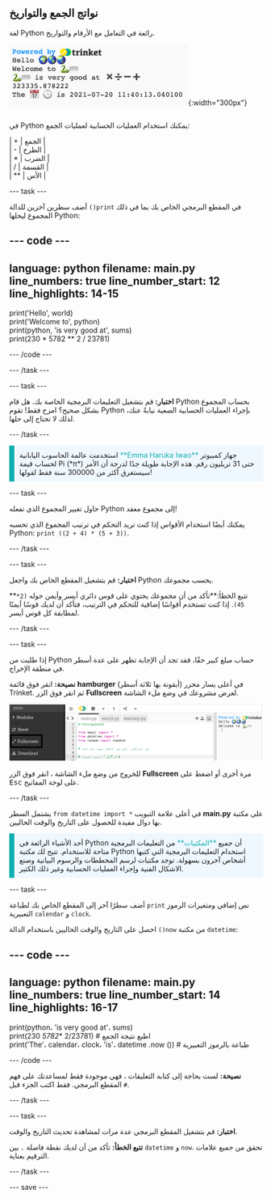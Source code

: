 ## نواتج الجمع والتواريخ

<div style="display: flex; flex-wrap: wrap">
<div style="flex-basis: 200px; flex-grow: 1; margin-right: 15px;">
لغة Python رائعة في التعامل مع الأرقام والتواريخ.
</div>
<div>

![منطقة الإخراج مع خمسة أسطر مطبوعة تعرض المجموع الجديد ومخرجات التاريخ الحالي.](images/sums_dates.png){:width="300px"}

</div>
</div>

في Python يمكنك استخدام العمليات الحسابية لعمليات الجمع:

| + | الجمع |   
| - | الطرح |   
| * | الضرب |   
| / | القسمة |   
| ** | الأس |

--- task ---

أضف سطرين آخرين للدالة `()print` في المقطع البرمجي الخاص بك بما في ذلك المجموع ليحلها Python:

--- code ---
---
language: python 
filename: main.py 
line_numbers: true 
line_number_start: 12
line_highlights: 14-15
---

print('Hello', world)   
print('Welcome to', python)   
print(python, 'is very good at', sums)   
print(230 * 5782 ** 2 / 23781)

--- /code ---

--- /task ---

--- task ---

**اختبار:** قم بتشغيل التعليمات البرمجية الخاصة بك. هل قام Python بحساب المجموع بشكل صحيح؟ امزح فقط! تقوم Python بإجراء العمليات الحسابية الصعبة نيابةً عنك، لذلك لا تحتاج إلى حلها.

--- /task ---

<p style="border-left: solid; border-width:10px; border-color: #0faeb0; background-color: aliceblue; padding: 10px;">
استخدمت عالمة الحاسوب اليابانية <span style="color: #0faeb0">**Emma Haruka Iwao**</span> جهاز كمبيوتر لحساب قيمة Pi (*π*) حتى 31 تريليون رقم. هذه الإجابة طويلة جدًا لدرجة أن الأمر سيستغرق أكثر من 300000 سنة فقط لقولها! 
</p>

--- task ---

حاول تغيير المجموع الذي تفعله Python إلى مجموع معقد!

يمكنك أيضًا استخدام الأقواس إذا كنت تريد التحكم في ترتيب المجموع الذي تحسبه Python: `print ((2 + 4) * (5 + 3))`.

--- /task ---

--- task ---

**اختبار:** قم بتشغيل المقطع الخاص بك واجعل Python يحسب مجموعك.

**تتبع الخطأ:**تأكد من أن مجموعك يحتوي على قوس دائري أيسر وأيمن حوله `(2* 45)`. إذا كنت تستخدم أقواسًا إضافية للتحكم في الترتيب، فتأكد أن لديك قوسًا أيمنًا لمطابقة كل قوس أيسر.

--- /task ---

--- task ---

إذا طلبت من Python حساب مبلغ كبير حقًا، فقد تجد أن الإجابة تظهر على عدة أسطر في منطقة الإخراج.

**نصيحة:** انقر فوق قائمة **hamburger** (أيقونة بها ثلاثة أسطر) في أعلى يسار محرر Trinket. ثم انقر فوق الزر **Fullscreen** لعرض مشروعك في وضع ملء الشاشة.

![تم توسيع محرر Trinket مع القائمة الموجودة على الجانب الأيسر ، عبر قائمة الهامبرغر ، لإظهار خيار ملء الشاشة.](images/full_screen.png)

للخروج من وضع ملء الشاشة ، انقر فوق الزر **Fullscreen** مرة أخرى أو اضغط على <kbd>Esc</kbd> على لوحة المفاتيح.

--- /task ---

يشتمل السطر `from datetime import *` في أعلى علامة التبويب **main.py** على مكتبة بها دوال مفيدة للحصول على التاريخ والوقت الحاليين.

<p style="border-left: solid; border-width:10px; border-color: #0faeb0; background-color: aliceblue; padding: 10px;">
أحد الأشياء الرائعة في Python أن جميع <span style="color: #0faeb0">**المكتبات**</span> من التعليمات البرمجية متاحة للاستخدام. تتيح لك مكتبة Python استخدام التعليمات البرمجية التي كتبها أشخاص آخرون بسهولة. توجد مكتبات لرسم المخططات والرسوم البيانية وصنع الاشكال الفنية وإجراء العمليات الحسابية وغير ذلك الكثير.
</p>

--- task ---

أضف سطرًا آخر إلى المقطع الخاص بك لطباعة `print` نص إضافي ومتغيرات الرموز التعبيرية `calendar` و `clock`.

احصل على التاريخ والوقت الحاليين باستخدام الدالة `()now` من مكتبة `datetime`:

--- code ---
---
language: python 
filename: main.py 
line_numbers: true 
line_number_start: 14
line_highlights: 16-17
---

print(python، 'is very good at'، sums)    
print(230 *5782** 2/23781) # اطبع نتيجة الجمع     
print('The'، calendar، clock، 'is'، datetime .now ()) # طباعة بالرموز التعبيرية

--- /code ---

**نصيحة:** لست بحاجة إلى كتابة التعليقات ، فهي موجودة فقط لمساعدتك على فهم المقطع البرمجي. فقط اكتب الجزء قبل `#`.

--- /task ---

--- task ---

**اختبار:** قم بتشغيل المقطع البرمجي عدة مرات لمشاهدة تحديث التاريخ والوقت.

**تتبع الخطأ:** تأكد من أن لديك نقطة فاصلة `.` بين `datetime` و `now`. تحقق من جميع علامات الترقيم بعناية.

--- /task ---

--- save ---
